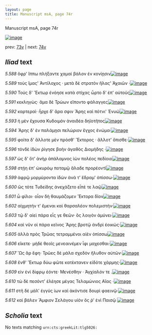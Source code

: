 ```yaml
---
layout: page
title: Manuscript msA, page 74r
---
```


Manuscript msA, page 74r

[![image](http://www.homermultitext.org/iipsrv?OBJ=IIP,1.0&FIF=/project/homer/pyramidal/deepzoom/hmt/vaimg/2017a/VA074RN_0075.tif&WID=100&CVT=JPEG)](http://www.homermultitext.org/ict2/?urn=urn:cite2:hmt:vaimg.2017a:VA074RN_0075)

prev:  [73v](../73v) | next:  [74v](../74v)

## *Iliad* text

*5.588* <a id="5.588"/> ὄφρ' ἵππω πλήξαντε χαμαὶ βάλον ἐν κονίῃσιν[![image](http://www.homermultitext.org/iipsrv?OBJ=IIP,1.0&FIF=/project/homer/pyramidal/deepzoom/hmt/vaimg/2017a/VA074RN_0075.tif&RGN=0.183,0.2231,0.338,0.0308&WID=1000&CVT=JPEG)](http://www.homermultitext.org/ict2/?urn=urn:cite2:hmt:vaimg.2017a:VA074RN_0075@0.183,0.2231,0.338,0.0308)

*5.589* <a id="5.589"/> τοὺς ἵμας' Ἀντίλοχος · 					μετὰ δὲ στρατὸν ἤλας' Ἀχαιῶν ·[![image](http://www.homermultitext.org/iipsrv?OBJ=IIP,1.0&FIF=/project/homer/pyramidal/deepzoom/hmt/vaimg/2017a/VA074RN_0075.tif&RGN=0.178,0.2389,0.372,0.0323&WID=1000&CVT=JPEG)](http://www.homermultitext.org/ict2/?urn=urn:cite2:hmt:vaimg.2017a:VA074RN_0075@0.178,0.2389,0.372,0.0323)

*5.590* <a id="5.590"/> Τούς δ' Ἕκτωρ ἐνόησε 					κατὰ στίχας ὦρτο δ' ἐπ' αὐτούς[![image](http://www.homermultitext.org/iipsrv?OBJ=IIP,1.0&FIF=/project/homer/pyramidal/deepzoom/hmt/vaimg/2017a/VA074RN_0075.tif&RGN=0.174,0.2547,0.384,0.0301&WID=1000&CVT=JPEG)](http://www.homermultitext.org/ict2/?urn=urn:cite2:hmt:vaimg.2017a:VA074RN_0075@0.174,0.2547,0.384,0.0301)

*5.591* <a id="5.591"/> κεκληγὼς· ἅμα δὲ Τρώων εἵποντο φάλαγγες[![image](http://www.homermultitext.org/iipsrv?OBJ=IIP,1.0&FIF=/project/homer/pyramidal/deepzoom/hmt/vaimg/2017a/VA074RN_0075.tif&RGN=0.177,0.275,0.343,0.0301&WID=1000&CVT=JPEG)](http://www.homermultitext.org/ict2/?urn=urn:cite2:hmt:vaimg.2017a:VA074RN_0075@0.177,0.275,0.343,0.0301)

*5.592* <a id="5.592"/> καρτεραὶ· ἦρχε δ' ἄρα σφιν Ἄρης καὶ πότνι' Ἐνυώ[![image](http://www.homermultitext.org/iipsrv?OBJ=IIP,1.0&FIF=/project/homer/pyramidal/deepzoom/hmt/vaimg/2017a/VA074RN_0075.tif&RGN=0.176,0.2945,0.366,0.0278&WID=1000&CVT=JPEG)](http://www.homermultitext.org/ict2/?urn=urn:cite2:hmt:vaimg.2017a:VA074RN_0075@0.176,0.2945,0.366,0.0278)

*5.593* <a id="5.593"/> ἡ μὲν ἔχουσα Κυδοιμὸν 					ἀναιδέα δηϊοτῆτος[![image](http://www.homermultitext.org/iipsrv?OBJ=IIP,1.0&FIF=/project/homer/pyramidal/deepzoom/hmt/vaimg/2017a/VA074RN_0075.tif&RGN=0.175,0.3095,0.34,0.0293&WID=1000&CVT=JPEG)](http://www.homermultitext.org/ict2/?urn=urn:cite2:hmt:vaimg.2017a:VA074RN_0075@0.175,0.3095,0.34,0.0293)

*5.594* <a id="5.594"/> Ἄρης δ' ἐν παλάμῃσι 					πελώριον ἔγχος ἐνώμα·[![image](http://www.homermultitext.org/iipsrv?OBJ=IIP,1.0&FIF=/project/homer/pyramidal/deepzoom/hmt/vaimg/2017a/VA074RN_0075.tif&RGN=0.176,0.3283,0.34,0.0293&WID=1000&CVT=JPEG)](http://www.homermultitext.org/ict2/?urn=urn:cite2:hmt:vaimg.2017a:VA074RN_0075@0.176,0.3283,0.34,0.0293)

*5.595* <a id="5.595"/> φοίτα δ' ἄλλοτε μὲν πρόσθ' Ἕκτορος · ἄλλοτ' ὄπισθε·[![image](http://www.homermultitext.org/iipsrv?OBJ=IIP,1.0&FIF=/project/homer/pyramidal/deepzoom/hmt/vaimg/2017a/VA074RN_0075.tif&RGN=0.176,0.3464,0.373,0.0346&WID=1000&CVT=JPEG)](http://www.homermultitext.org/ict2/?urn=urn:cite2:hmt:vaimg.2017a:VA074RN_0075@0.176,0.3464,0.373,0.0346)

*5.596* <a id="5.596"/> τόνδὲ ἰδὼν ῥίγησε βοὴν ἀγαθὸς Διομήδης ·[![image](http://www.homermultitext.org/iipsrv?OBJ=IIP,1.0&FIF=/project/homer/pyramidal/deepzoom/hmt/vaimg/2017a/VA074RN_0075.tif&RGN=0.165,0.3636,0.338,0.0301&WID=1000&CVT=JPEG)](http://www.homermultitext.org/ict2/?urn=urn:cite2:hmt:vaimg.2017a:VA074RN_0075@0.165,0.3636,0.338,0.0301)

*5.597* <a id="5.597"/> ὡς δ' ὅτ' ἀνὴρ ἀπάλαμνος ἰὼν πολέος πεδίοιο[![image](http://www.homermultitext.org/iipsrv?OBJ=IIP,1.0&FIF=/project/homer/pyramidal/deepzoom/hmt/vaimg/2017a/VA074RN_0075.tif&RGN=0.152,0.3802,0.379,0.0331&WID=1000&CVT=JPEG)](http://www.homermultitext.org/ict2/?urn=urn:cite2:hmt:vaimg.2017a:VA074RN_0075@0.152,0.3802,0.379,0.0331)

*5.598* <a id="5.598"/> στῄη ἐπ' ὠκυρόῳ ποταμῷ ἅλαδε προρέοντϊ[![image](http://www.homermultitext.org/iipsrv?OBJ=IIP,1.0&FIF=/project/homer/pyramidal/deepzoom/hmt/vaimg/2017a/VA074RN_0075.tif&RGN=0.174,0.4005,0.361,0.0301&WID=1000&CVT=JPEG)](http://www.homermultitext.org/ict2/?urn=urn:cite2:hmt:vaimg.2017a:VA074RN_0075@0.174,0.4005,0.361,0.0301)

*5.599* <a id="5.599"/> ἀφρῷ μορμύροντα ἰδὼν ἀνά τ' ἔδραμ' ὀπίσσω·[![image](http://www.homermultitext.org/iipsrv?OBJ=IIP,1.0&FIF=/project/homer/pyramidal/deepzoom/hmt/vaimg/2017a/VA074RN_0075.tif&RGN=0.174,0.4162,0.361,0.0301&WID=1000&CVT=JPEG)](http://www.homermultitext.org/ict2/?urn=urn:cite2:hmt:vaimg.2017a:VA074RN_0075@0.174,0.4162,0.361,0.0301)

*5.600* <a id="5.600"/> ὣς τότε Τυδείδης 					ἀνεχάζετο εἶπὲ τε λαῷ[![image](http://www.homermultitext.org/iipsrv?OBJ=IIP,1.0&FIF=/project/homer/pyramidal/deepzoom/hmt/vaimg/2017a/VA074RN_0075.tif&RGN=0.159,0.4328,0.341,0.0323&WID=1000&CVT=JPEG)](http://www.homermultitext.org/ict2/?urn=urn:cite2:hmt:vaimg.2017a:VA074RN_0075@0.159,0.4328,0.341,0.0323)

*5.601* <a id="5.601"/> ὦ φίλοι· οἷον δὴ θαυμάζομεν Ἕκτορα δῖον[![image](http://www.homermultitext.org/iipsrv?OBJ=IIP,1.0&FIF=/project/homer/pyramidal/deepzoom/hmt/vaimg/2017a/VA074RN_0075.tif&RGN=0.163,0.4508,0.324,0.0338&WID=1000&CVT=JPEG)](http://www.homermultitext.org/ict2/?urn=urn:cite2:hmt:vaimg.2017a:VA074RN_0075@0.163,0.4508,0.324,0.0338)

*5.602* <a id="5.602"/> αἰχμητήν τ' ἔμεναι καὶ θαρσαλέον πολεμιστήν·[![image](http://www.homermultitext.org/iipsrv?OBJ=IIP,1.0&FIF=/project/homer/pyramidal/deepzoom/hmt/vaimg/2017a/VA074RN_0075.tif&RGN=0.167,0.4726,0.363,0.027&WID=1000&CVT=JPEG)](http://www.homermultitext.org/ict2/?urn=urn:cite2:hmt:vaimg.2017a:VA074RN_0075@0.167,0.4726,0.363,0.027)

*5.603* <a id="5.603"/> τῷ δ' αἰεὶ πάρα εἷς γε θεῶν· ὃς λοιγὸν ἀμύνει·[![image](http://www.homermultitext.org/iipsrv?OBJ=IIP,1.0&FIF=/project/homer/pyramidal/deepzoom/hmt/vaimg/2017a/VA074RN_0075.tif&RGN=0.166,0.4914,0.347,0.027&WID=1000&CVT=JPEG)](http://www.homermultitext.org/ict2/?urn=urn:cite2:hmt:vaimg.2017a:VA074RN_0075@0.166,0.4914,0.347,0.027)

*5.604* <a id="5.604"/> καὶ νῦν οἱ πάρα κεῖνος Ἄρης βροτῷ ἀνδρὶ ἐοικώς·[![image](http://www.homermultitext.org/iipsrv?OBJ=IIP,1.0&FIF=/project/homer/pyramidal/deepzoom/hmt/vaimg/2017a/VA074RN_0075.tif&RGN=0.175,0.5056,0.39,0.0278&WID=1000&CVT=JPEG)](http://www.homermultitext.org/ict2/?urn=urn:cite2:hmt:vaimg.2017a:VA074RN_0075@0.175,0.5056,0.39,0.0278)

*5.605* <a id="5.605"/> ἀλλὰ πρὸς Τρῶας 					τετραμμένοι αἰὲν ὀπίσσω[![image](http://www.homermultitext.org/iipsrv?OBJ=IIP,1.0&FIF=/project/homer/pyramidal/deepzoom/hmt/vaimg/2017a/VA074RN_0075.tif&RGN=0.161,0.5214,0.345,0.0308&WID=1000&CVT=JPEG)](http://www.homermultitext.org/ict2/?urn=urn:cite2:hmt:vaimg.2017a:VA074RN_0075@0.161,0.5214,0.345,0.0308)

*5.606* <a id="5.606"/> εἴκετε· μὴδὲ θεοῖς μενεαινέμεν ἶφι μαχεσθαι·[![image](http://www.homermultitext.org/iipsrv?OBJ=IIP,1.0&FIF=/project/homer/pyramidal/deepzoom/hmt/vaimg/2017a/VA074RN_0075.tif&RGN=0.175,0.5409,0.345,0.0308&WID=1000&CVT=JPEG)](http://www.homermultitext.org/ict2/?urn=urn:cite2:hmt:vaimg.2017a:VA074RN_0075@0.175,0.5409,0.345,0.0308)

*5.607* <a id="5.607"/> Ὣς ἂρ ἔφη· Τρῶες δὲ 					μάλα σχεδὸν ἤλυθον αὐτῶν·[![image](http://www.homermultitext.org/iipsrv?OBJ=IIP,1.0&FIF=/project/homer/pyramidal/deepzoom/hmt/vaimg/2017a/VA074RN_0075.tif&RGN=0.157,0.559,0.376,0.0308&WID=1000&CVT=JPEG)](http://www.homermultitext.org/ict2/?urn=urn:cite2:hmt:vaimg.2017a:VA074RN_0075@0.157,0.559,0.376,0.0308)

*5.608* <a id="5.608"/> ἔνθ' Ἕκτωρ δύω φῶτε 					κατὲκτανεν εἰδότε χάρμης·[![image](http://www.homermultitext.org/iipsrv?OBJ=IIP,1.0&FIF=/project/homer/pyramidal/deepzoom/hmt/vaimg/2017a/VA074RN_0075.tif&RGN=0.17,0.577,0.376,0.0308&WID=1000&CVT=JPEG)](http://www.homermultitext.org/ict2/?urn=urn:cite2:hmt:vaimg.2017a:VA074RN_0075@0.17,0.577,0.376,0.0308)

*5.609* <a id="5.609"/> εἰν ἑνὶ δίφρῳ ἐόντε· Μενέσθην · Ἀγχίαλόν τε .[![image](http://www.homermultitext.org/iipsrv?OBJ=IIP,1.0&FIF=/project/homer/pyramidal/deepzoom/hmt/vaimg/2017a/VA074RN_0075.tif&RGN=0.174,0.5943,0.344,0.0293&WID=1000&CVT=JPEG)](http://www.homermultitext.org/ict2/?urn=urn:cite2:hmt:vaimg.2017a:VA074RN_0075@0.174,0.5943,0.344,0.0293)

*5.610* <a id="5.610"/> τὼ δὲ πεσόντ' ἐλέησε μέγας Τελαμώνιος Αἴας ·[![image](http://www.homermultitext.org/iipsrv?OBJ=IIP,1.0&FIF=/project/homer/pyramidal/deepzoom/hmt/vaimg/2017a/VA074RN_0075.tif&RGN=0.161,0.6131,0.367,0.0285&WID=1000&CVT=JPEG)](http://www.homermultitext.org/ict2/?urn=urn:cite2:hmt:vaimg.2017a:VA074RN_0075@0.161,0.6131,0.367,0.0285)

*5.611* <a id="5.611"/> στῆ δὲ μάλ' ἐγγύς ἰων καὶ ἀκόντισε δουρὶ φαεινῷ·[![image](http://www.homermultitext.org/iipsrv?OBJ=IIP,1.0&FIF=/project/homer/pyramidal/deepzoom/hmt/vaimg/2017a/VA074RN_0075.tif&RGN=0.169,0.6319,0.367,0.0285&WID=1000&CVT=JPEG)](http://www.homermultitext.org/ict2/?urn=urn:cite2:hmt:vaimg.2017a:VA074RN_0075@0.169,0.6319,0.367,0.0285)

*5.612* <a id="5.612"/> καὶ βάλεν Ἄμφιον 					 Σελάγου υἱὸν ὅς ῥ' ἐνὶ 						 Παισῷ 				[![image](http://www.homermultitext.org/iipsrv?OBJ=IIP,1.0&FIF=/project/homer/pyramidal/deepzoom/hmt/vaimg/2017a/VA074RN_0075.tif&RGN=0.169,0.6484,0.367,0.0285&WID=1000&CVT=JPEG)](http://www.homermultitext.org/ict2/?urn=urn:cite2:hmt:vaimg.2017a:VA074RN_0075@0.169,0.6484,0.367,0.0285)

## *Scholia* text

No texts matching `urn:cts:greekLit:tlg5026:`